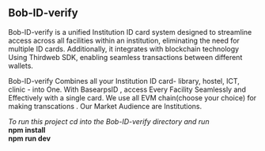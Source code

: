  <h2>Bob-ID-verify</h2>
<p>
  Bob-ID-verify is a unified Institution ID card system designed to streamline access across all facilities within an institution,
  eliminating the need for multiple ID cards. Additionally, it integrates with blockchain technology Using Thirdweb SDK,
  enabling seamless transactions between different wallets.
</p>

<p> Bob-ID-verify Combines all your Institution ID card- library, hostel, ICT, clinic - into One.
 With BasearpsID , access Every Facility Seamlessly and Effectively with a single card.
We use all EVM chain(choose your choice) for making transcations .
Our Market Audience are Institutions.
</p>

<i> To run this project cd into the Bob-ID-verify directory and run </i>
</br>
<b> npm install </b>
</br>
<b> npm run dev </b>

